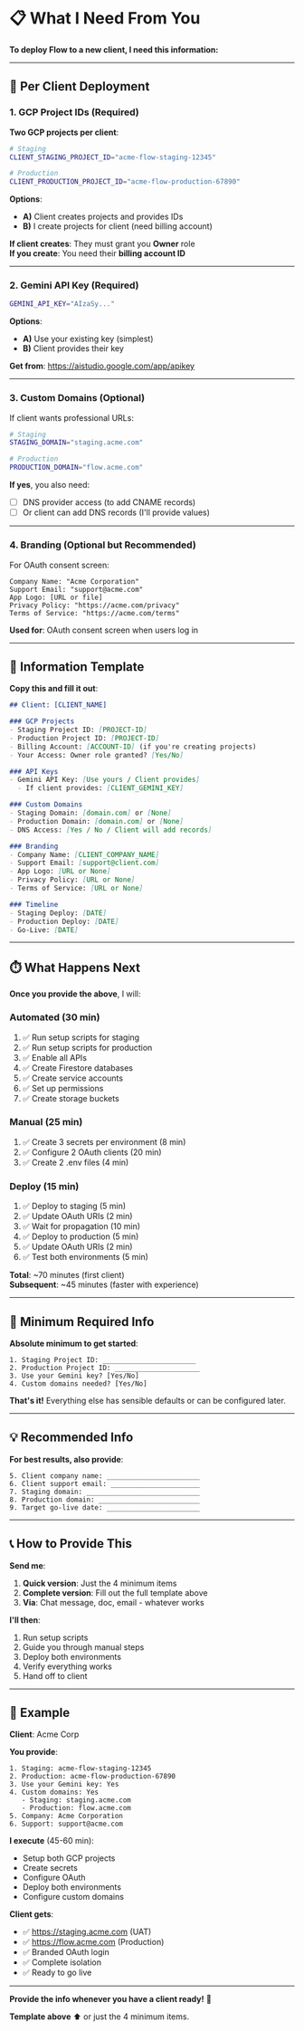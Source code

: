 # 📋 What I Need From You

**To deploy Flow to a new client, I need this information:**

---

## 🎯 Per Client Deployment

### 1. GCP Project IDs (Required)

**Two GCP projects per client**:

```bash
# Staging
CLIENT_STAGING_PROJECT_ID="acme-flow-staging-12345"

# Production  
CLIENT_PRODUCTION_PROJECT_ID="acme-flow-production-67890"
```

**Options**:
- **A)** Client creates projects and provides IDs
- **B)** I create projects for client (need billing account)

**If client creates**: They must grant you **Owner** role  
**If you create**: You need their **billing account ID**

---

### 2. Gemini API Key (Required)

```bash
GEMINI_API_KEY="AIzaSy..."
```

**Options**:
- **A)** Use your existing key (simplest)
- **B)** Client provides their key

**Get from**: https://aistudio.google.com/app/apikey

---

### 3. Custom Domains (Optional)

If client wants professional URLs:

```bash
# Staging
STAGING_DOMAIN="staging.acme.com"

# Production
PRODUCTION_DOMAIN="flow.acme.com"
```

**If yes**, you also need:
- [ ] DNS provider access (to add CNAME records)
- [ ] Or client can add DNS records (I'll provide values)

---

### 4. Branding (Optional but Recommended)

For OAuth consent screen:

```
Company Name: "Acme Corporation"
Support Email: "support@acme.com"
App Logo: [URL or file]
Privacy Policy: "https://acme.com/privacy"
Terms of Service: "https://acme.com/terms"
```

**Used for**: OAuth consent screen when users log in

---

## 📝 Information Template

**Copy this and fill it out**:

```markdown
## Client: [CLIENT_NAME]

### GCP Projects
- Staging Project ID: [PROJECT-ID]
- Production Project ID: [PROJECT-ID]
- Billing Account: [ACCOUNT-ID] (if you're creating projects)
- Your Access: Owner role granted? [Yes/No]

### API Keys
- Gemini API Key: [Use yours / Client provides]
  - If client provides: [CLIENT_GEMINI_KEY]

### Custom Domains
- Staging Domain: [domain.com] or [None]
- Production Domain: [domain.com] or [None]
- DNS Access: [Yes / No / Client will add records]

### Branding
- Company Name: [CLIENT_COMPANY_NAME]
- Support Email: [support@client.com]
- App Logo: [URL or None]
- Privacy Policy: [URL or None]
- Terms of Service: [URL or None]

### Timeline
- Staging Deploy: [DATE]
- Production Deploy: [DATE]
- Go-Live: [DATE]
```

---

## ⏱️ What Happens Next

**Once you provide the above**, I will:

### Automated (30 min)
1. ✅ Run setup scripts for staging
2. ✅ Run setup scripts for production
3. ✅ Enable all APIs
4. ✅ Create Firestore databases
5. ✅ Create service accounts
6. ✅ Set up permissions
7. ✅ Create storage buckets

### Manual (25 min)
1. ✅ Create 3 secrets per environment (8 min)
2. ✅ Configure 2 OAuth clients (20 min)
3. ✅ Create 2 .env files (4 min)

### Deploy (15 min)
1. ✅ Deploy to staging (5 min)
2. ✅ Update OAuth URIs (2 min)
3. ✅ Wait for propagation (10 min)
4. ✅ Deploy to production (5 min)
5. ✅ Update OAuth URIs (2 min)
6. ✅ Test both environments (5 min)

**Total**: ~70 minutes (first client)  
**Subsequent**: ~45 minutes (faster with experience)

---

## 🎯 Minimum Required Info

**Absolute minimum to get started**:

```
1. Staging Project ID: _______________________
2. Production Project ID: _____________________
3. Use your Gemini key? [Yes/No]
4. Custom domains needed? [Yes/No]
```

**That's it!** Everything else has sensible defaults or can be configured later.

---

## 💡 Recommended Info

**For best results, also provide**:

```
5. Client company name: _______________________
6. Client support email: ______________________
7. Staging domain: ____________________________
8. Production domain: _________________________
9. Target go-live date: _______________________
```

---

## 📞 How to Provide This

**Send me**:

1. **Quick version**: Just the 4 minimum items
2. **Complete version**: Fill out the full template above
3. **Via**: Chat message, doc, email - whatever works

**I'll then**:
1. Run setup scripts
2. Guide you through manual steps
3. Deploy both environments
4. Verify everything works
5. Hand off to client

---

## 🔄 Example

**Client**: Acme Corp

**You provide**:
```
1. Staging: acme-flow-staging-12345
2. Production: acme-flow-production-67890
3. Use your Gemini key: Yes
4. Custom domains: Yes
   - Staging: staging.acme.com
   - Production: flow.acme.com
5. Company: Acme Corporation
6. Support: support@acme.com
```

**I execute** (45-60 min):
- Setup both GCP projects
- Create secrets
- Configure OAuth
- Deploy both environments
- Configure custom domains

**Client gets**:
- ✅ https://staging.acme.com (UAT)
- ✅ https://flow.acme.com (Production)
- ✅ Branded OAuth login
- ✅ Complete isolation
- ✅ Ready to go live

---

**Provide the info whenever you have a client ready!** 🚀

**Template above** ⬆️ or just the 4 minimum items.
